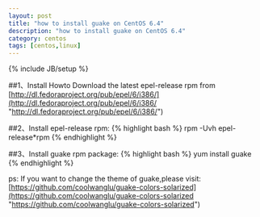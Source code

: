 ```yaml
---
layout: post
title: "how to install guake on CentOS 6.4"
description: "how to install guake on CentOS 6.4"
category: centos
tags: [centos,linux]
---
```

{% include JB/setup %}

##1、Install Howto
Download the latest epel-release rpm from
[http://dl.fedoraproject.org/pub/epel/6/i386/](http://dl.fedoraproject.org/pub/epel/6/i386/ "http://dl.fedoraproject.org/pub/epel/6/i386/")
<!-- more -->

##2、Install epel-release rpm:
{% highlight bash %}
rpm -Uvh epel-release*rpm
{% endhighlight %}

##3、Install guake rpm package:
{% highlight bash %}
 yum install guake
{% endhighlight %}

ps:
If you want to change the theme of guake,please visit:
[https://github.com/coolwanglu/guake-colors-solarized](https://github.com/coolwanglu/guake-colors-solarized "https://github.com/coolwanglu/guake-colors-solarized")

